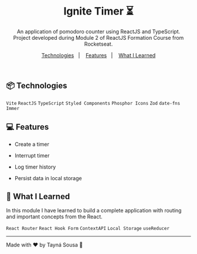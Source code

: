 <h1 align="center"> Ignite Timer ⏳</h1>

<p align="center">
An application of pomodoro counter using ReactJS and TypeScript. <br> Project developed during Module 2 of ReactJS Formation Course from Rocketseat.
</p>

<p align="center">
  <a href="#-technologies">Technologies</a>&nbsp;&nbsp;&nbsp;|&nbsp;&nbsp;&nbsp;
  <a href="#-features">Features</a>&nbsp;&nbsp;&nbsp;|&nbsp;&nbsp;&nbsp;
  <a href="#what-i-learned">What I Learned</a>
</p>

<br>

## 📦 Technologies

`Vite`
`ReactJS`
`TypeScript`
`Styled Components`
`Phosphor Icons`
`Zod`
`date-fns`
`Immer`


## 💻 Features

 - Create a timer
 
 - Interrupt timer
 
 - Log timer history
 
 - Persist data in local storage

## 🔖 What I Learned
In this module I have learned to build a complete application with routing and important concepts from the React.

`React Router`
`React Hook Form`
`ContextAPI`
`Local Storage`
`useReducer`

---

Made with ♥ by Tayná Sousa :wave: